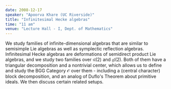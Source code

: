 ```yaml
---
date: 2008-12-17
speaker: "Apoorva Khare (UC Riverside)"
title: "Infinitesimal Hecke algebras"
time: "11 am" 
venue: "Lecture Hall - I, Dept. of Mathematics"
---
```

We study families of infinite-dimensional algebras that are similar to semisimple Lie algebras
as well as symplectic reflection algebras. Infinitesimal Hecke algebras are deformations of
semidirect product Lie algebras, and we study two families over $\mathfrak{sl}(2)$ and
$\mathfrak{gl}(2)$. Both of them have a triangular decomposition and a nontrivial center, which
allows us to define and study the BGG Category $\mathcal{O}$ over them - including a (central
character) block decomposition, and an analog of Duflo's Theorem about primitive ideals. We then
discuss certain related setups.
